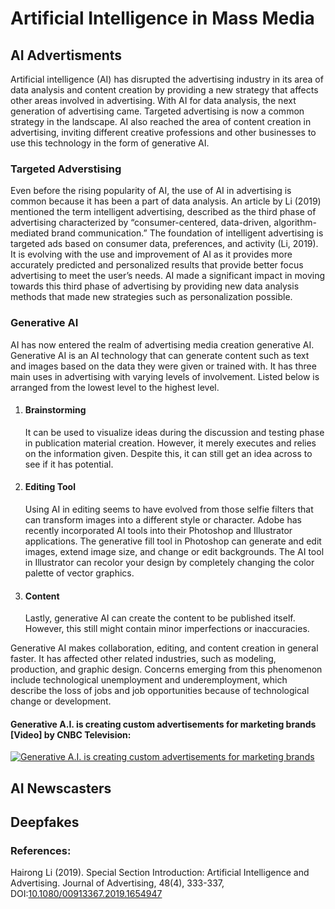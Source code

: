 <html>

<body>

<h1>Artificial Intelligence in Mass Media</h1>

<h2>AI Advertisments</h2>

<p>Artificial intelligence (AI) has disrupted the advertising industry in its area of data analysis and content creation by providing a new strategy that affects other areas involved in advertising. With AI for data analysis, the next generation of advertising came. Targeted advertising is now a common strategy in the landscape. AI also reached the area of content creation in advertising, inviting different creative professions and other businesses to use this technology in the form of generative AI.</p>

<h3>Targeted Adverstising</h3>

<p>Even before the rising popularity of AI, the use of AI in advertising is common because it has been a part of data analysis. An article by Li (2019) mentioned the term intelligent advertising, described as the third phase of advertising characterized by “consumer-centered, data-driven, algorithm-mediated brand communication.” The foundation of intelligent advertising is targeted ads based on consumer data, preferences, and activity (Li, 2019). It is evolving with the use and improvement of AI as it provides more accurately predicted and personalized results that provide better focus advertising to meet the user’s needs. AI made a significant impact in moving towards this third phase of advertising by providing new data analysis methods that made new strategies such as personalization possible.</p>

<h3>Generative AI</h3>

<p>AI has now entered the realm of advertising media creation generative AI. Generative AI is an AI technology that can generate content such as text and images based on the data they were given or trained with. It has three main uses in advertising with varying levels of involvement. Listed below is arranged from the lowest level to the highest level.</p>

<ol>
    <li> <h4>Brainstorming</h4>
        It can be used to visualize ideas during the discussion and testing phase in publication material creation. However, it merely executes and relies on the information given. Despite this, it can still get an idea across to see if it has potential.
    </li> 
    <li> <h4>Editing Tool</h4>
        Using AI in editing seems to have evolved from those selfie filters that can transform images into a different style or character. Adobe has recently incorporated AI tools into their Photoshop and Illustrator applications. The generative fill tool in Photoshop can generate and edit images, extend image size, and change or edit backgrounds. The AI tool in Illustrator can recolor your design by completely changing the color palette of vector graphics.
    </li>
    <li> <h4>Content</h4>
        Lastly, generative AI can create the content to be published itself. However, this still might contain minor imperfections or inaccuracies.
    </li>
  </ol>  

<p>Generative AI makes collaboration, editing, and content creation in general faster. It has affected other related industries, such as modeling, production, and graphic design. Concerns emerging from this phenomenon include technological unemployment and underemployment, which describe the loss of jobs and job opportunities because of technological change or development.</p>

<h4>Generative A.I. is creating custom advertisements for marketing brands [Video] by CNBC Television:</h4>

[![Generative A.I. is creating custom advertisements for marketing brands](https://i.ytimg.com/vi/Jj2j9JcYdPc/maxresdefault.jpg)](https://youtu.be/StTqXEQ2l-Y?t=35s "https://www.youtube.com/watch?v=yKWQMOqYV-k")


<h2>AI Newscasters</h2>

<h2>Deepfakes</h2>

<h3>References:</h3>

<p>Hairong Li (2019). Special Section Introduction: Artificial Intelligence and Advertising. Journal of Advertising, 48(4), 333-337, DOI:<a href="https://doi.org/10.1080/00913367.2019.1654947">10.1080/00913367.2019.1654947</a></p>





</body>

</html>
